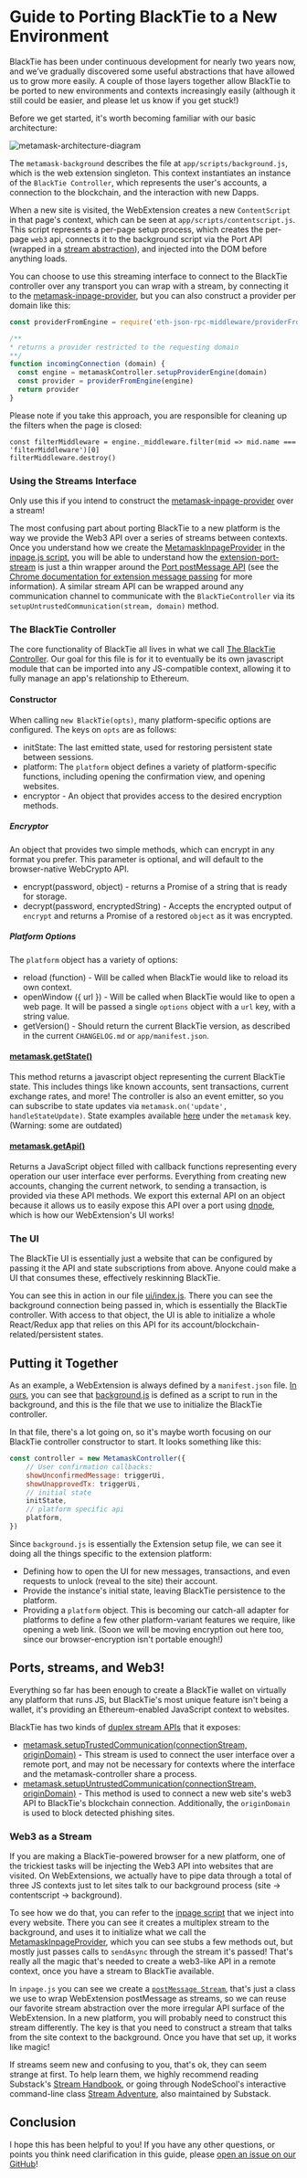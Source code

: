 # Guide to Porting BlackTie to a New Environment

BlackTie has been under continuous development for nearly two years now, and we’ve gradually discovered some useful abstractions that have allowed us to grow more easily. A couple of those layers together allow BlackTie to be ported to new environments and contexts increasingly easily (although it still could be easier, and please let us know if you get stuck!)

Before we get started, it's worth becoming familiar with our basic architecture:

![metamask-architecture-diagram](./architecture.png)

The `metamask-background` describes the file at `app/scripts/background.js`, which is the web extension singleton. This context instantiates an instance of the `BlackTie Controller`, which represents the user's accounts, a connection to the blockchain, and the interaction with new Dapps.

When a new site is visited, the WebExtension creates a new `ContentScript` in that page's context, which can be seen at `app/scripts/contentscript.js`. This script represents a per-page setup process, which creates the per-page `web3` api, connects it to the background script via the Port API (wrapped in a [stream abstraction](https://github.com/substack/stream-handbook)), and injected into the DOM before anything loads.

You can choose to use this streaming interface to connect to the BlackTie controller over any transport you can wrap with a stream, by connecting it to the [metamask-inpage-provider](https://github.com/BlackTie/metamask-inpage-provider), but you can also construct a provider per domain like this:

```javascript
const providerFromEngine = require('eth-json-rpc-middleware/providerFromEngine')

/**
* returns a provider restricted to the requesting domain
**/
function incomingConnection (domain) {
  const engine = metamaskController.setupProviderEngine(domain)
  const provider = providerFromEngine(engine)
  return provider
}
```

Please note if you take this approach, you are responsible for cleaning up the filters when the page is closed:

```
const filterMiddleware = engine._middleware.filter(mid => mid.name === 'filterMiddleware')[0]
filterMiddleware.destroy()
```

### Using the Streams Interface

Only use this if you intend to construct the [metamask-inpage-provider](https://github.com/BlackTie/metamask-inpage-provider) over a stream!

The most confusing part about porting BlackTie to a new platform is the way we provide the Web3 API over a series of streams between contexts. Once you understand how we create the [MetamaskInpageProvider](https://github.com/BlackTie/metamask-inpage-provider/blob/master/index.js) in the [inpage.js script](../app/scripts/inpage.js), you will be able to understand how the [extension-port-stream](https://github.com/BlackTie/extension-port-stream) is just a thin wrapper around the [Port postMessage API](https://developer.chrome.com/extensions/runtime#property-Port-postMessage) (see the [Chrome documentation for extension message passing](https://developer.chrome.com/extensions/messaging#connect) for more information). A similar stream API can be wrapped around any communication channel to communicate with the `BlackTieController` via its `setupUntrustedCommunication(stream, domain)` method.

### The BlackTie Controller

The core functionality of BlackTie all lives in what we call [The BlackTie Controller](https://github.com/BlackTie/metamask-extension/blob/master/app/scripts/metamask-controller.js). Our goal for this file is for it to eventually be its own javascript module that can be imported into any JS-compatible context, allowing it to fully manage an app's relationship to Ethereum.

#### Constructor

When calling `new BlackTie(opts)`, many platform-specific options are configured. The keys on `opts` are as follows:

- initState: The last emitted state, used for restoring persistent state between sessions.
- platform: The `platform` object defines a variety of platform-specific functions, including opening the confirmation view, and opening websites.
- encryptor - An object that provides access to the desired encryption methods.

##### Encryptor

An object that provides two simple methods, which can encrypt in any format you prefer. This parameter is optional, and will default to the browser-native WebCrypto API.

- encrypt(password, object) - returns a Promise of a string that is ready for storage.
- decrypt(password, encryptedString) - Accepts the encrypted output of `encrypt` and returns a Promise of a restored `object` as it was encrypted.


##### Platform Options

The `platform` object has a variety of options:

- reload (function) - Will be called when BlackTie would like to reload its own context.
- openWindow ({ url }) - Will be called when BlackTie would like to open a web page. It will be passed a single `options` object with a `url` key, with a string value.
- getVersion() - Should return the current BlackTie version, as described in the current `CHANGELOG.md` or `app/manifest.json`.

#### [metamask.getState()](https://github.com/BlackTie/metamask-extension/blob/master/app/scripts/metamask-controller.js#L241)

This method returns a javascript object representing the current BlackTie state. This includes things like known accounts, sent transactions, current exchange rates, and more! The controller is also an event emitter, so you can subscribe to state updates via `metamask.on('update', handleStateUpdate)`. State examples available [here](https://github.com/BlackTie/metamask-extension/tree/master/development/states) under the `metamask` key. (Warning: some are outdated)

#### [metamask.getApi()](https://github.com/BlackTie/metamask-extension/blob/master/app/scripts/metamask-controller.js#L274-L335)

Returns a JavaScript object filled with callback functions representing every operation our user interface ever performs. Everything from creating new accounts, changing the current network, to sending a transaction, is provided via these API methods. We export this external API on an object because it allows us to easily expose this API over a port using [dnode](https://www.npmjs.com/package/dnode), which is how our WebExtension's UI works!

### The UI

The BlackTie UI is essentially just a website that can be configured by passing it the API and state subscriptions from above. Anyone could make a UI that consumes these, effectively reskinning BlackTie.

You can see this in action in our file [ui/index.js](https://github.com/BlackTie/metamask-extension/blob/master/ui/index.js). There you can see the background connection being passed in, which is essentially the BlackTie controller. With access to that object, the UI is able to initialize a whole React/Redux app that relies on this API for its account/blockchain-related/persistent states.

## Putting it Together

As an example, a WebExtension is always defined by a `manifest.json` file. [In ours](https://github.com/BlackTie/metamask-extension/blob/master/app/manifest.json#L31), you can see that [background.js](https://github.com/BlackTie/metamask-extension/blob/master/app/scripts/background.js) is defined as a script to run in the background, and this is the file that we use to initialize the BlackTie controller.

In that file, there's a lot going on, so it's maybe worth focusing on our BlackTie controller constructor to start. It looks something like this:

```javascript
const controller = new MetamaskController({
    // User confirmation callbacks:
    showUnconfirmedMessage: triggerUi,
    showUnapprovedTx: triggerUi,
    // initial state
    initState,
    // platform specific api
    platform,
})
```
Since `background.js` is essentially the Extension setup file, we can see it doing all the things specific to the extension platform:
- Defining how to open the UI for new messages, transactions, and even requests to unlock (reveal to the site) their account.
- Provide the instance's initial state, leaving BlackTie persistence to the platform.
- Providing a `platform` object. This is becoming our catch-all adapter for platforms to define a few other platform-variant features we require, like opening a web link. (Soon we will be moving encryption out here too, since our browser-encryption isn't portable enough!)

## Ports, streams, and Web3!

Everything so far has been enough to create a BlackTie wallet on virtually any platform that runs JS, but BlackTie's most unique feature isn't being a wallet, it's providing an Ethereum-enabled JavaScript context to websites.

BlackTie has two kinds of [duplex stream APIs](https://github.com/substack/stream-handbook#duplex) that it exposes:
- [metamask.setupTrustedCommunication(connectionStream, originDomain)](https://github.com/BlackTie/metamask-extension/blob/master/app/scripts/metamask-controller.js#L352) - This stream is used to connect the user interface over a remote port, and may not be necessary for contexts where the interface and the metamask-controller share a process.
- [metamask.setupUntrustedCommunication(connectionStream, originDomain)](https://github.com/BlackTie/metamask-extension/blob/master/app/scripts/metamask-controller.js#L337) - This method is used to connect a new web site's web3 API to BlackTie's blockchain connection. Additionally, the `originDomain` is used to block detected phishing sites.

### Web3 as a Stream

If you are making a BlackTie-powered browser for a new platform, one of the trickiest tasks will be injecting the Web3 API into websites that are visited. On WebExtensions, we actually have to pipe data through a total of three JS contexts just to let sites talk to our background process (site -> contentscript -> background).

To see how we do that, you can refer to the [inpage script](https://github.com/BlackTie/metamask-extension/blob/master/app/scripts/inpage.js) that we inject into every website. There you can see it creates a multiplex stream to the background, and uses it to initialize what we call the [MetamaskInpageProvider](https://github.com/BlackTie/metamask-inpage-provider/blob/master/index.js), which you can see stubs a few methods out, but mostly just passes calls to `sendAsync` through the stream it's passed! That's really all the magic that's needed to create a web3-like API in a remote context, once you have a stream to BlackTie available.

In `inpage.js` you can see we create a [`postMessage Stream`](https://github.com/BlackTie/metamask-extension/blob/develop/app/scripts/inpage.js#L52), that's just a class we use to wrap WebExtension postMessage as streams, so we can reuse our favorite stream abstraction over the more irregular API surface of the WebExtension. In a new platform, you will probably need to construct this stream differently. The key is that you need to construct a stream that talks from the site context to the background. Once you have that set up, it works like magic!

If streams seem new and confusing to you, that's ok, they can seem strange at first. To help learn them, we highly recommend reading Substack's [Stream Handbook](https://github.com/substack/stream-handbook), or going through NodeSchool's interactive command-line class [Stream Adventure](https://github.com/workshopper/stream-adventure), also maintained by Substack.

## Conclusion

I hope this has been helpful to you! If you have any other questions, or points you think need clarification in this guide, please [open an issue on our GitHub](https://github.com/BlackTie/metamask-plugin/issues/new)!
